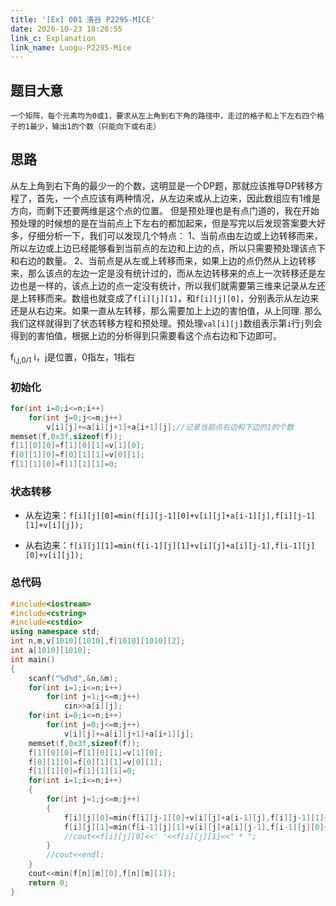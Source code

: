 ```yaml
---
title: '[Ex] 001 洛谷 P2295-MICE'
date: 2020-10-23 18:26:55
link_c: Explanation
link_name: Luogu-P2295-Mice
---
```




## 题目大意

	一个矩阵，每个元素均为0或1，要求从左上角到右下角的路径中，走过的格子和上下左右四个格子的1最少，输出1的个数（只能向下或右走）

<!--more-->

## 思路

从左上角到右下角的最少一的个数，这明显是一个DP题，那就应该推导DP转移方程了，首先，一个点应该有两种情况，从左边来或从上边来，因此数组应有1维是方向，而剩下还要两维是这个点的位置。
但是预处理也是有点门道的，我在开始预处理的时候想的是在当前点上下左右的都加起来，但是写完以后发现答案要大好多，仔细分析一下，我们可以发现几个特点：
1、当前点由左边或上边转移而来，所以左边或上边已经能够看到当前点的左边和上边的点，所以只需要预处理该点下和右边的数量。
2、当前点是从左或上转移而来，如果上边的点仍然从上边转移来，那么该点的左边一定是没有统计过的，而从左边转移来的点上一次转移还是左边也是一样的，该点上边的点一定没有统计，所以我们就需要第三维来记录从左还是上转移而来。数组也就变成了`f[i][j][1]`，和`f[i][j][0]`，分别表示从左边来还是从右边来。如果一直从左转移，那么需要加上上边的害怕值，从上同理.
那么我们这样就得到了状态转移方程和预处理。预处理`val[i][j]`数组表示第`i`行`j`列会得到的害怕值，根据上边的分析得到只需要看这个点右边和下边即可。

​f<sub>i,j,0/1</sub> i，j是位置，0指左，1指右

### 初始化

```c++
for(int i=0;i<=n;i++)
	for(int j=0;j<=m;j++)
		v[i][j]+=a[i][j+1]+a[i+1][j];//记录当前点右边和下边的1的个数
memset(f,0x3f,sizeof(f));
f[1][0][0]=f[1][0][1]=v[1][0]; 
f[0][1][0]=f[0][1][1]=v[0][1];
f[1][1][0]=f[1][1][1]=0;
```

### 状态转移

- 从左边来：`f[i][j][0]=min(f[i][j-1][0]+v[i][j]+a[i-1][j],f[i][j-1][1]+v[i][j]);`

- 从右边来：`f[i][j][1]=min(f[i-1][j][1]+v[i][j]+a[i][j-1],f[i-1][j][0]+v[i][j]);`

### 总代码

```c++
#include<iostream>
#include<cstring>
#include<cstdio>
using namespace std;
int n,m,v[1010][1010],f[1010][1010][2];
int a[1010][1010];
int main()
{
	scanf("%d%d",&n,&m);
	for(int i=1;i<=n;i++)
		for(int j=1;j<=m;j++)
			cin>>a[i][j];
	for(int i=0;i<=n;i++)
		for(int j=0;j<=m;j++)
			v[i][j]+=a[i][j+1]+a[i+1][j];
	memset(f,0x3f,sizeof(f));
	f[1][0][0]=f[1][0][1]=v[1][0]; 
	f[0][1][0]=f[0][1][1]=v[0][1];
	f[1][1][0]=f[1][1][1]=0;
	for(int i=1;i<=n;i++)
	{
		for(int j=1;j<=m;j++)
		{
			f[i][j][0]=min(f[i][j-1][0]+v[i][j]+a[i-1][j],f[i][j-1][1]+v[i][j]);
			f[i][j][1]=min(f[i-1][j][1]+v[i][j]+a[i][j-1],f[i-1][j][0]+v[i][j]);
			//cout<<f[i][j][0]<<' '<<f[i][j][1]<<" * ";
		}
		//cout<<endl;
	}
	cout<<min(f[n][m][0],f[n][m][1]);
	return 0;
}
```